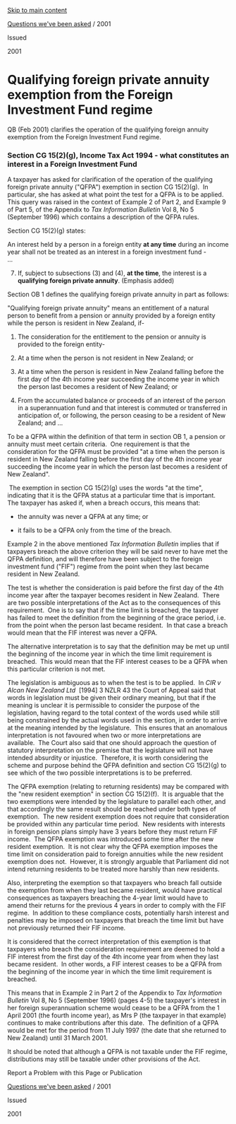 [Skip to main content](#main-content-tt)

[Questions we've been asked](/publications#f-ttTypeFacet=Questions%20we've%20been%20asked&sort=%40irscttissuedatetime%20descending&numberOfResults=25)
 / 2001

Issued

2001

Qualifying foreign private annuity exemption from the Foreign Investment Fund regime
====================================================================================

QB (Feb 2001) clarifies the operation of the qualifying foreign annuity exemption from the Foreign Investment Fund regime.

### Section CG 15(2)(g), Income Tax Act 1994 - what constitutes an interest in a Foreign Investment Fund

A taxpayer has asked for clarification of the operation of the qualifying foreign private annuity ("QFPA") exemption in section CG 15(2)(g).  In particular, she has asked at what point the test for a QFPA is to be applied.  This query was raised in the context of Example 2 of Part 2, and Example 9 of Part 5, of the Appendix to _Tax Information Bulletin_ Vol 8, No 5 (September 1996) which contains a description of the QFPA rules. 

Section CG 15(2)(g) states:

An interest held by a person in a foreign entity **at any time** during an income year shall not be treated as an interest in a foreign investment fund -  
...

7.  If, subject to subsections (3) and (4), **at the time**, the interest is a **qualifying foreign private annuity**. (Emphasis added)

Section OB 1 defines the qualifying foreign private annuity in part as follows:

"Qualifying foreign private annuity" means an entitlement of a natural person to benefit from a pension or annuity provided by a foreign entity while the person is resident in New Zealand, if-

1.  The consideration for the entitlement to the pension or annuity is provided to the foreign entity-

1.  At a time when the person is not resident in New Zealand; or
2.  At a time when the person is resident in New Zealand falling before the first day of the 4th income year succeeding the income year in which the person last becomes a resident of New Zealand; or
3.  From the accumulated balance or proceeds of an interest of the person in a superannuation fund and that interest is commuted or transferred in anticipation of, or following, the person ceasing to be a resident of New Zealand; and ...

To be a QFPA within the definition of that term in section OB 1, a pension or annuity must meet certain criteria.  One requirement is that the consideration for the QFPA must be provided "at a time when the person is resident in New Zealand falling before the first day of the 4th income year succeeding the income year in which the person last becomes a resident of New Zealand". 

 The exemption in section CG 15(2)(g) uses the words "at the time", indicating that it is the QFPA status at a particular time that is important.  The taxpayer has asked if, when a breach occurs, this means that:

*   the annuity was never a QFPA at any time; or

*   it fails to be a QFPA only from the time of the breach.

Example 2 in the above mentioned _Tax Information Bulletin_ implies that if taxpayers breach the above criterion they will be said never to have met the QFPA definition, and will therefore have been subject to the foreign investment fund ("FIF") regime from the point when they last became resident in New Zealand.  

The test is whether the consideration is paid before the first day of the 4th income year after the taxpayer becomes resident in New Zealand.  There are two possible interpretations of the Act as to the consequences of this requirement.  One is to say that if the time limit is breached, the taxpayer has failed to meet the definition from the beginning of the grace period, i.e. from the point when the person last became resident.  In that case a breach would mean that the FIF interest was never a QFPA. 

The alternative interpretation is to say that the definition may be met up until the beginning of the income year in which the time limit requirement is breached.  This would mean that the FIF interest ceases to be a QFPA when this particular criterion is not met.

The legislation is ambiguous as to when the test is to be applied.  In _CIR v Alcan New Zealand Ltd_  \[1994\] 3 NZLR 43 the Court of Appeal said that words in legislation must be given their ordinary meaning, but that if the meaning is unclear it is permissible to consider the purpose of the legislation, having regard to the total context of the words used while still being constrained by the actual words used in the section, in order to arrive at the meaning intended by the legislature.  This ensures that an anomalous interpretation is not favoured when two or more interpretations are available.  The Court also said that one should approach the question of statutory interpretation on the premise that the legislature will not have intended absurdity or injustice.  Therefore, it is worth considering the scheme and purpose behind the QFPA definition and section CG 15(2)(g) to see which of the two possible interpretations is to be preferred.

The QFPA exemption (relating to returning residents) may be compared with the "new resident exemption" in section CG 15(2)(f).  It is arguable that the two exemptions were intended by the legislature to parallel each other, and that accordingly the same result should be reached under both types of exemption.  The new resident exemption does not require that consideration be provided within any particular time period.  New residents with interests in foreign pension plans simply have 3 years before they must return FIF income.  The QFPA exemption was introduced some time after the new resident exemption.  It is not clear why the QFPA exemption imposes the time limit on consideration paid to foreign annuities while the new resident exemption does not.  However, it is strongly arguable that Parliament did not intend returning residents to be treated more harshly than new residents. 

Also, interpreting the exemption so that taxpayers who breach fall outside the exemption from when they last became resident, would have practical consequences as taxpayers breaching the 4-year limit would have to amend their returns for the previous 4 years in order to comply with the FIF regime.  In addition to these compliance costs, potentially harsh interest and penalties may be imposed on taxpayers that breach the time limit but have not previously returned their FIF income.

It is considered that the correct interpretation of this exemption is that taxpayers who breach the consideration requirement are deemed to hold a FIF interest from the first day of the 4th income year from when they last became resident.  In other words, a FIF interest ceases to be a QFPA from the beginning of the income year in which the time limit requirement is breached.  

This means that in Example 2 in Part 2 of the Appendix to _Tax Information Bulletin_ Vol 8, No 5 (September 1996) (pages 4-5) the taxpayer's interest in her foreign superannuation scheme would cease to be a QFPA from the 1 April 2001 (the fourth income year), as Mrs P (the taxpayer in that example) continues to make contributions after this date.  The definition of a QFPA would be met for the period from 11 July 1997 (the date that she returned to New Zealand) until 31 March 2001.

It should be noted that although a QFPA is not taxable under the FIF regime, distributions may still be taxable under other provisions of the Act.

Report a Problem with this Page or Publication

[Questions we've been asked](/publications#f-ttTypeFacet=Questions%20we've%20been%20asked&sort=%40irscttissuedatetime%20descending&numberOfResults=25)
 / 2001

Issued

2001